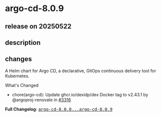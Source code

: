 # argo-cd-8.0.9

## release on 20250522

## description

## changes

A Helm chart for Argo CD, a declarative, GitOps continuous delivery tool for Kubernetes.

What's Changed

* chore(argo-cd): Update ghcr.io/dexidp/dex Docker tag to v2.43.1 by @argoproj-renovate in <a class="issue-link js-issue-link" data-error-text="Failed to load title" data-id="3082664827" data-permission-text="Title is private" data-url="https://github.com/argoproj/argo-helm/issues/3316" data-hovercard-type="pull_request" data-hovercard-url="/argoproj/argo-helm/pull/3316/hovercard" href="https://github.com/argoproj/argo-helm/pull/3316">#3316</a>

<strong>Full Changelog</strong>: <a class="commit-link" href="https://github.com/argoproj/argo-helm/compare/argo-cd-8.0.8...argo-cd-8.0.9"><tt>argo-cd-8.0.8...argo-cd-8.0.9</tt></a>

